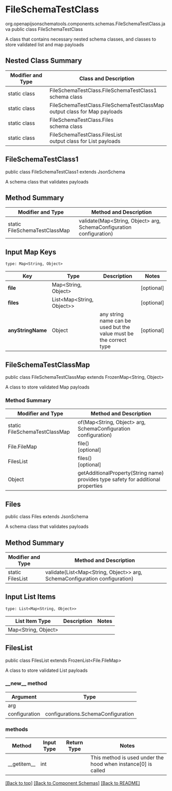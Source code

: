# FileSchemaTestClass
org.openapijsonschematools.components.schemas.FileSchemaTestClass.java
public class FileSchemaTestClass

A class that contains necessary nested schema classes, and classes to store validated list and map payloads

## Nested Class Summary
| Modifier and Type | Class and Description |
| ----------------- | ---------------------- |
| static class | FileSchemaTestClass.FileSchemaTestClass1<br> schema class |
| static class | FileSchemaTestClass.FileSchemaTestClassMap<br> output class for Map payloads |
| static class | FileSchemaTestClass.Files<br> schema class |
| static class | FileSchemaTestClass.FilesList<br> output class for List payloads |

## FileSchemaTestClass1
public class FileSchemaTestClass1
extends JsonSchema

A schema class that validates payloads

## Method Summary
| Modifier and Type | Method and Description |
| ----------------- | ---------------------- |
| static FileSchemaTestClassMap | validate(Map<String, Object> arg, SchemaConfiguration configuration) |

## Input Map Keys
```
type: Map<String, Object>
```
Key | Type |  Description | Notes
------------ | ------------- | ------------- | -------------
**file** | Map<String, Object> |  | [optional]
**files** | List<Map<String, Object>> |  | [optional]
**anyStringName** | Object | any string name can be used but the value must be the correct type | [optional]

## FileSchemaTestClassMap
public class FileSchemaTestClassMap
extends FrozenMap<String, Object>

A class to store validated Map payloads

### Method Summary
| Modifier and Type | Method and Description |
| ----------------- | ---------------------- |
| static FileSchemaTestClassMap | of(Map<String, Object> arg, SchemaConfiguration configuration) |
| File.FileMap | file()<br>[optional] |
| FilesList | files()<br>[optional] |
| Object | getAdditionalProperty(String name)<br>provides type safety for additional properties |

## Files
public class Files
extends JsonSchema

A schema class that validates payloads

## Method Summary
| Modifier and Type | Method and Description |
| ----------------- | ---------------------- |
| static FilesList | validate(List<Map<String, Object>> arg, SchemaConfiguration configuration) |

## Input List Items
```
type: List<Map<String, Object>>
```
List Item Type | Description | Notes
-------------------- | ------------- | -------------
Map<String, Object> |  |

## FilesList
public class FilesList
extends FrozenList<File.FileMap>

A class to store validated List payloads

### &lowbar;&lowbar;new&lowbar;&lowbar; method
Argument | Type
-------- | ------
arg      | 
configuration | configurations.SchemaConfiguration

### methods
Method | Input Type | Return Type | Notes
------ | ---------- | ----------- | ------
&lowbar;&lowbar;getitem&lowbar;&lowbar; | int |  | This method is used under the hood when instance[0] is called

[[Back to top]](#top) [[Back to Component Schemas]](../../../README.md#Component-Schemas) [[Back to README]](../../../README.md)
